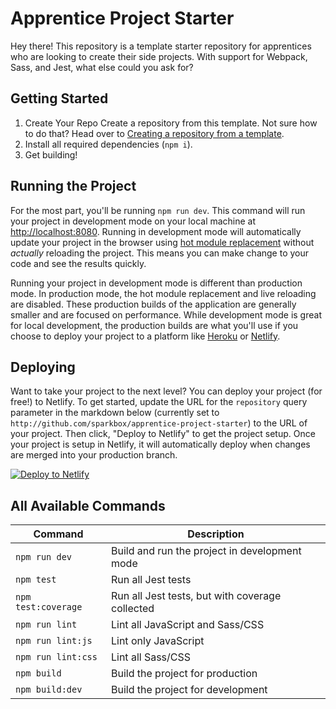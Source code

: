 # Apprentice Project Starter

Hey there! This repository is a template starter repository for apprentices who are looking to create their side projects. With support for Webpack, Sass, and Jest, what else could you ask for?

## Getting Started

1. Create Your Repo
Create a repository from this template. Not sure how to do that? Head over to [Creating a repository from a template][GitHub-RepoFromTemplate].
1. Install all required dependencies (`npm i`).
1. Get building!

## Running the Project

For the most part, you'll be running `npm run dev`. This command will run your project in development mode on your local machine at <http://localhost:8080>. Running in development mode will automatically update your project in the browser using [hot module replacement][Webpack-HotModule] without _actually_ reloading the project. This means you can make change to your code and see the results quickly.

Running your project in development mode is different than production mode. In production mode, the hot module replacement and live reloading are disabled. These production builds of the application are generally smaller and are focused on performance. While development mode is great for local development, the production builds are what you'll use if you choose to deploy your project to a platform like [Heroku][Heroku-About] or [Netlify][Netlify-About].

## Deploying

Want to take your project to the next level? You can deploy your project (for free!) to Netlify. To get started, update the URL for the `repository` query parameter in the markdown below (currently set to `http://github.com/sparkbox/apprentice-project-starter`) to the URL of your project. Then click, "Deploy to Netlify" to get the project setup. Once your project is setup in Netlify, it will automatically deploy when changes are merged into your production branch.

[![Deploy to Netlify](https://www.netlify.com/img/deploy/button.svg)](https://app.netlify.com/start/deploy?repository=http://github.com/sparkbox/apprentice-project-starter)

## All Available Commands

| Command  | Description |
| ------------- | ------------- |
| `npm run dev`  | Build and run the project in development mode  |
| `npm test`  | Run all Jest tests  |
| `npm test:coverage`  | Run all Jest tests, but with coverage collected  |
| `npm run lint`  | Lint all JavaScript and Sass/CSS  |
| `npm run lint:js`  | Lint only JavaScript  |
| `npm run lint:css`  | Lint all Sass/CSS  |
| `npm build`  | Build the project for production  |
| `npm build:dev`  | Build the project for development  |

[GitHub-RepoFromTemplate]: https://docs.github.com/en/repositories/creating-and-managing-repositories/creating-a-repository-from-a-template
[Heroku-About]: https://www.heroku.com/about
[Netlify-About]: https://www.netlify.com/products/
[Webpack-HotModule]: https://webpack.js.org/concepts/hot-module-replacement/
